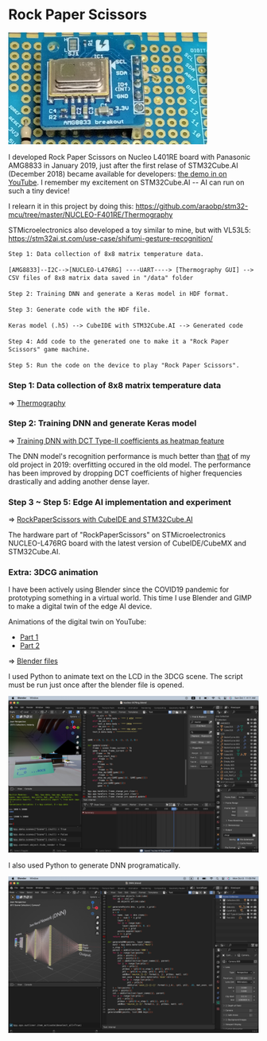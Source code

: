 # Rock Paper Scissors

<img src="STM32/doc/AMG8833_breakout.jpg" width=400>

I developed Rock Paper Scissors on Nucleo L401RE board with Panasonic AMG8833 in January 2019, just after the first relase of STM32Cube.AI (December 2018) became available for developers: [the demo in on YouTube](https://www.youtube.com/shorts/d6OYSllaVEs). I remember my excitement on STM32Cube.AI -- AI can run on such a tiny device!

I relearn it in this project by doing this: https://github.com/araobp/stm32-mcu/tree/master/NUCLEO-F401RE/Thermography

STMicroelectronics also developed a toy similar to mine, but with VL53L5: https://stm32ai.st.com/use-case/shifumi-gesture-recognition/

```
Step 1: Data collection of 8x8 matrix temperature data.

[AMG8833]--I2C-->[NUCLEO-L476RG] ----UART----> [Thermography GUI] --> CSV files of 8x8 matrix data saved in "/data" folder

Step 2: Training DNN and generate a Keras model in HDF format.

Step 3: Generate code with the HDF file.

Keras model (.h5) --> CubeIDE with STM32Cube.AI --> Generated code

Step 4: Add code to the generated one to make it a "Rock Paper Scissors" game machine.

Step 5: Run the code on the device to play "Rock Paper Scissors".

```

### Step 1: Data collection of 8x8 matrix temperature data

=> [Thermography](STM32/Thermography.md)

### Step 2: Training DNN and generate Keras model

=> [Training DNN with DCT Type-II coefficients as heatmap feature](RockPaperScissors)

The DNN model's recognition performance is much better than [that](https://github.com/araobp/stm32-mcu/blob/master/NUCLEO-F401RE/Thermography/tensorflow/rock_paper_scissors_dct.ipynb) of my old project in 2019: overfitting occured in the old model. The performance has been improved by dropping DCT coefficients of higher frequencies drastically and adding another dense layer.

### Step 3 ~ Step 5: Edge AI implementation and experiment 

=> [RockPaperScissors with CubeIDE and STM32Cube.AI](STM32/RockPaperScissors.md)

The hardware part of "RockPaperScissors" on STMicroelectronics NUCLEO-L476RG board with the latest version of CubeIDE/CubeMX and STM32Cube.AI.

### Extra: 3DCG animation

I have been actively using Blender since the COVID19 pandemic for prototyping something in a virtual world. This time I use Blender and GIMP to make a digital twin of the edge AI device.

Animations of the digital twin on YouTube:
- [Part 1](https://youtu.be/e6F0C5PsM-8)
- [Part 2](https://youtu.be/bS-bzMsygZQ)

=> [Blender files](blender)

I used Python to animate text on the LCD in the 3DCG scene. The script must be run just once after the blender file is opened.

<img src="doc/blender_script.jpg" width=700>

I also used Python to generate DNN programatically.

<img src="doc/blender_script2.jpg" width=700>



